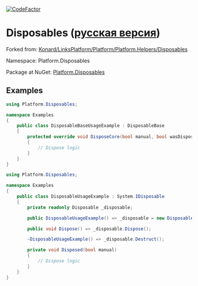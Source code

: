 [![CodeFactor](https://www.codefactor.io/repository/github/linksplatform/disposables/badge)](https://www.codefactor.io/repository/github/linksplatform/disposables)

# Disposables ([русская версия](https://github.com/LinksPlatform/Disposables/blob/master/README.ru.md))

Forked from: [Konard/LinksPlatform/Platform/Platform.Helpers/Disposables](https://github.com/Konard/LinksPlatform/tree/708f6143645333781adae0cad7ae998fefcd6317/Platform/Platform.Helpers/Disposables)

Namespace: Platform.Disposables

Package at NuGet: [Platform.Disposables](https://www.nuget.org/packages/Platform.Disposables)

## Examples

```C#
using Platform.Disposables;

namespace Examples
{
    public class DisposableBaseUsageExample : DisposableBase
    {
        protected override void DisposeCore(bool manual, bool wasDisposed)
        {
            // Dispose logic
        }
    }
}
```

```C#
using Platform.Disposables;

namespace Examples
{
    public class DisposableUsageExample : System.IDisposable
    {
        private readonly Disposable _disposable;

        public DisposableUsageExample() => _disposable = new Disposable(Disposed);

        public void Dispose() => _disposable.Dispose();

        ~DisposableUsageExample() => _disposable.Destruct();

        private void Disposed(bool manual)
        {
            // Dispose logic
        }
    }
}
```